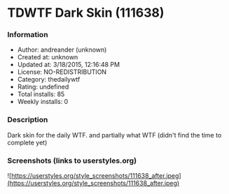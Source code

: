 # TDWTF Dark Skin (111638)

### Information
- Author: andreander (unknown)
- Created at: unknown
- Updated at: 3/18/2015, 12:16:48 PM
- License: NO-REDISTRIBUTION
- Category: thedailywtf
- Rating: undefined
- Total installs: 85
- Weekly installs: 0


### Description
Dark skin for the daily WTF. and partially what WTF (didn't find the time to complete yet)


### Screenshots (links to userstyles.org)
![https://userstyles.org/style_screenshots/111638_after.jpeg](https://userstyles.org/style_screenshots/111638_after.jpeg)


